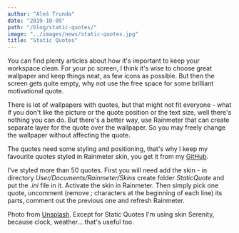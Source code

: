 ```yaml
---
author: "Aleš Trunda"
date: "2019-10-09"
path: "/blog/static-quotes/"
image: "../images/news/static-quotes.jpg"
title: "Static Quotes"
---
```


You can find plenty articles about how it's important to keep your workspace clean. For your pc screen, I think it's wise to choose great wallpaper and keep things neat, as few icons as possible. But then the screen gets quite empty, why not use the free space for some brilliant motivational quote.

There is lot of wallpapers with quotes, but that might not fit everyone - what if you don't like the picture or the quote position or the text size, well there's nothing you can do. But there's a better way, use Rainmeter that can create separate layer for the quote over the wallpaper. So you may freely change the wallpaper without affecting the quote.

The quotes need some styling and positioning, that's why I keep my favourite quotes styled in Rainmeter skin, you get it from my [GitHub](https://github.com/alestrunda/static-quotes).

I've styled more than 50 quotes. First you will need add the skin - in directory *User/Documents/Rainmeter/Skins* create folder *StaticQuote* and put the *.ini* file in it. Activate the skin in Rainmeter. Then simply pick one quote, uncomment (remove *;* characters at the beginning of each line) its parts, comment out the previous one and refresh Rainmeter.

Photo from [Unsplash](https://unsplash.com/photos/F2qh3yjz6Jk). Except for Static Quotes I'm using skin Serenity, because clock, weather... that's useful too.
